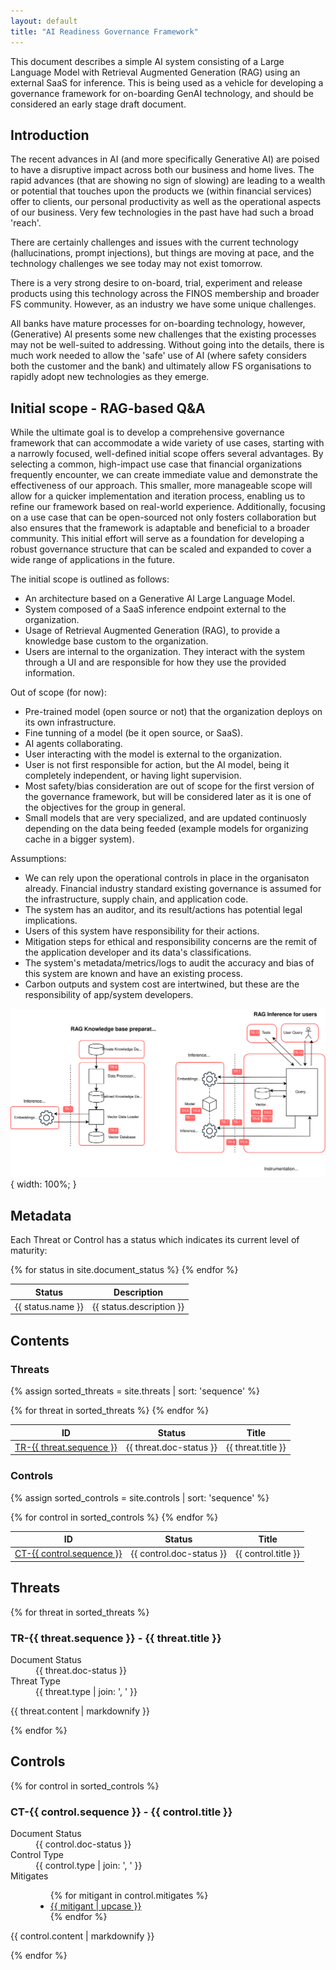 ```yaml
---
layout: default
title: "AI Readiness Governance Framework"
---
```


This document describes a simple AI system consisting of a Large Language Model with Retrieval Augmented Generation (RAG) using an external SaaS for inference. This is being used as a vehicle for developing a governance framework for on-boarding GenAI technology, and should be considered an early stage draft document.

## Introduction

The recent advances in AI (and more specifically Generative AI) are poised to have a disruptive impact across both our business and home lives. The rapid advances (that are showing no sign of slowing) are leading to a wealth or potential that touches upon the products we (within financial services) offer to clients, our personal productivity as well as the operational aspects of our business. Very few technologies in the past have had such a broad 'reach'.

There are certainly challenges and issues with the current technology (hallucinations, prompt injections), but things are moving at pace, and the technology challenges we see today may not exist tomorrow.

There is a very strong desire to on-board, trial, experiment and release products using this technology across the FINOS membership and broader FS community. However, as an industry we have some unique challenges.

All banks have mature processes for on-boarding technology, however, (Generative) AI presents some new challenges that the existing processes may not be well-suited to addressing. Without going into the details, there is much work needed to allow the 'safe' use of AI (where safety considers both the customer and the bank) and ultimately allow FS organisations to rapidly adopt new technologies as they emerge.

## Initial scope - RAG-based Q&A

While the ultimate goal is to develop a comprehensive governance framework that can accommodate a wide variety of use cases, starting with a narrowly focused, well-defined initial scope offers several advantages. By selecting a common, high-impact use case that financial organizations frequently encounter, we can create immediate value and demonstrate the effectiveness of our approach. This smaller, more manageable scope will allow for a quicker implementation and iteration process, enabling us to refine our framework based on real-world experience. Additionally, focusing on a use case that can be open-sourced not only fosters collaboration but also ensures that the framework is adaptable and beneficial to a broader community. This initial effort will serve as a foundation for developing a robust governance structure that can be scaled and expanded to cover a wide range of applications in the future.

The initial scope is outlined as follows:

 - An architecture based on a Generative AI Large Language Model.
 - System composed of a SaaS inference endpoint external to the organization.
 - Usage of Retrieval Augmented Generation (RAG), to provide a knowledge base custom to the organization.
 - Users are internal to the organization. They interact with the system through a UI and are responsible for how they use the provided information.

Out of scope (for now):

 - Pre-trained model (open source or not) that the organization deploys on its own infrastructure.
 - Fine tunning of a model (be it open source, or SaaS).
 - AI agents collaborating.
 - User interacting with the model is external to the organization.
 - User is not first responsible for action, but the AI model, being it completely independent, or having light supervision.
 - Most safety/bias consideration are out of scope for the first version of the governance framework, but will be considered later as it is one of the objectives for the group in general.
 - Small models that are very specialized, and are updated continuosly depending on the data being feeded (example models for organizing cache in a bigger system).

Assumptions: 

- We can rely upon the operational controls in place in the organisaton already. Financial industry standard existing governance is assumed for the infrastructure, supply chain, and application code.
- The system has an auditor, and its result/actions has potential legal implications.
- Users of this system have responsibility for their actions.
- Mitigation steps for ethical and responsibility concerns are the remit of the application developer and its data's classifications.
- The system's metadata/metrics/logs to audit the accuracy and bias of this system are known and have an existing process.
- Carbon outputs and system cost are intertwined, but these are the responsibility of app/system developers.

![LLM using RAG threats](llm_rag_security.svg){ width: 100%; }

## Metadata

Each Threat or Control has a status which indicates its current level of maturity:

<table>
  <thead>
    <tr>
      <th>Status</th>
      <th>Description</th>
    </tr>
  </thead>
  <tbody>
    {% for status in site.document_status %}
    <tr>
      <td>{{ status.name }}</td>
      <td>{{ status.description }}</td>
    </tr>
    {% endfor %}
  </tbody>
</table>


## Contents

### Threats
{% assign sorted_threats = site.threats | sort: 'sequence' %}
<table>
  <thead>
    <tr>
      <th>ID</th>
      <th>Status</th>
      <th>Title</th>
    </tr>
  </thead>
  <tbody>
  {% for threat in sorted_threats %}
    <tr>
      <td><a href="#TR-{{ threat.sequence }}">TR-{{ threat.sequence }}</a></td>
      <td>{{ threat.doc-status }}</td>
      <td>{{ threat.title }}</td>
    </tr>
  {% endfor %}
  </tbody>
</table>

### Controls
{% assign sorted_controls = site.controls | sort: 'sequence' %}
<table>
  <thead>
    <tr>
      <th>ID</th>
      <th>Status</th>
      <th>Title</th>
    </tr>
  </thead>
  <tbody>
  {% for control in sorted_controls %}
    <tr>
      <td><a href="#CT-{{ control.sequence }}">CT-{{ control.sequence }}</a></td>
      <td>{{ control.doc-status }}</td>
      <td>{{ control.title }}</td>
    </tr>
  {% endfor %}
  </tbody>
</table>

## Threats

{% for threat in sorted_threats %}
<h3 id="TR-{{ threat.sequence }}">TR-{{ threat.sequence }} - {{ threat.title }}</h3>
<dl>
  <dt>Document Status</dt>
  <dd>{{ threat.doc-status }}</dd>
  <dt>Threat Type</dt>
  <dd>{{ threat.type | join: ', ' }}</dd>
</dl>
<p>{{ threat.content | markdownify }}</p>
{% endfor %}

## Controls

{% for control in sorted_controls %}
<h3 id="CT-{{ control.sequence }}">CT-{{ control.sequence }} - {{ control.title }}</h3>
<dl>
  <dt>Document Status</dt>
  <dd>{{ control.doc-status }}</dd>
  <dt>Control Type</dt>
  <dd>{{ control.type | join: ', ' }}</dd>
  <dt>Mitigates</dt>
    <dd>
      <ul>
        {% for mitigant in control.mitigates %}
        <li><a href="#{{ mitigant | upcase }}">{{ mitigant | upcase }}</a></li>
        {% endfor %}
      </ul>
    </dd>
</dl>
<p>{{ control.content | markdownify }}</p>
{% endfor %}

